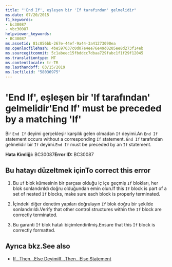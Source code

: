 ```yaml
---
title: "'End If', eşleşen bir 'If tarafından' gelmelidir"
ms.date: 07/20/2015
f1_keywords:
- bc30087
- vbc30087
helpviewer_keywords:
- BC30087
ms.assetid: 81c056bb-267e-44ef-9a44-3a41273090ea
ms.openlocfilehash: 4be597037c0d07e4ee76e49d0205ee8d273f14eb
ms.sourcegitcommit: 5c1abeec15fbddcc7dbaa729fabc1f1f29f12045
ms.translationtype: MT
ms.contentlocale: tr-TR
ms.lasthandoff: 03/15/2019
ms.locfileid: "58036975"
---
```

# <a name="end-if-must-be-preceded-by-a-matching-if"></a><span data-ttu-id="639f2-102">'End If', eşleşen bir 'If tarafından' gelmelidir</span><span class="sxs-lookup"><span data-stu-id="639f2-102">'End If' must be preceded by a matching 'If'</span></span>
<span data-ttu-id="639f2-103">Bir `End If` deyimi gerçekleşir karşılık gelen olmadan `If` deyimi.</span><span class="sxs-lookup"><span data-stu-id="639f2-103">An `End If` statement occurs without a corresponding `If` statement.</span></span> <span data-ttu-id="639f2-104">`End If` tarafından gelmelidir bir `If` deyimi.</span><span class="sxs-lookup"><span data-stu-id="639f2-104">`End If` must be preceded by an `If` statement.</span></span>  
  
 <span data-ttu-id="639f2-105">**Hata Kimliği:** BC30087</span><span class="sxs-lookup"><span data-stu-id="639f2-105">**Error ID:** BC30087</span></span>  
  
## <a name="to-correct-this-error"></a><span data-ttu-id="639f2-106">Bu hatayı düzeltmek için</span><span class="sxs-lookup"><span data-stu-id="639f2-106">To correct this error</span></span>  
  
1.  <span data-ttu-id="639f2-107">Bu `If` blok kümesinin bir parçası olduğu iç içe geçmiş `If` blokları, her blok sonlandırıldı doğru olduğundan emin olun.</span><span class="sxs-lookup"><span data-stu-id="639f2-107">If this `If` block is part of a set of nested `If` blocks, make sure each block is properly terminated.</span></span>  
  
2.  <span data-ttu-id="639f2-108">İçindeki diğer denetim yapıları doğrulayın `If` blok doğru bir şekilde sonlandırıldı.</span><span class="sxs-lookup"><span data-stu-id="639f2-108">Verify that other control structures within the `If` block are correctly terminated.</span></span>  
  
3.  <span data-ttu-id="639f2-109">Bu garanti `If` blok hatalı biçimlendirilmiş.</span><span class="sxs-lookup"><span data-stu-id="639f2-109">Ensure that this `If` block is correctly formatted.</span></span>  
  
## <a name="see-also"></a><span data-ttu-id="639f2-110">Ayrıca bkz.</span><span class="sxs-lookup"><span data-stu-id="639f2-110">See also</span></span>

- [<span data-ttu-id="639f2-111">If...Then...Else Deyimi</span><span class="sxs-lookup"><span data-stu-id="639f2-111">If...Then...Else Statement</span></span>](../../visual-basic/language-reference/statements/if-then-else-statement.md)
